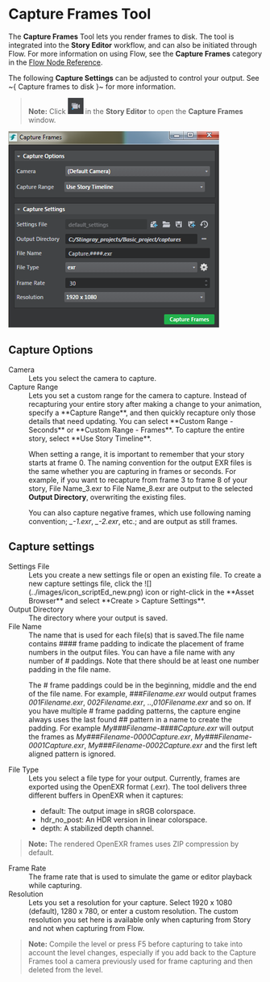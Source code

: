 # Capture Frames Tool

The **Capture Frames** Tool lets you render frames to disk. The tool is integrated into the **Story Editor** workflow, and can also be initiated through Flow. For more information on using Flow, see the **Capture Frames** category in the [Flow Node Reference](../../flow_ref/index.html).

The following **Capture Settings** can be adjusted to control your output. See ~{ Capture frames to disk }~ for more information.

> **Note:** Click ![](../images/icon_capture_frame.png) in the **Story Editor** to open the **Capture Frames** window.

![](../images/capture_settings.png)

<dl>

## Capture Options
<dl>

<dt>Camera</dt>
<dd>Lets you select the camera to capture. </dd>

<dt>Capture Range</dt>
<dd>Lets you set a custom range for the camera to capture. Instead of recapturing your entire story after making a change to your animation, specify a **Capture Range**, and then quickly recapture only those details that need updating. You can select **Custom Range - Seconds** or **Custom Range - Frames**. To capture the entire story, select **Use Story Timeline**.

When setting a range, it is important to remember that your story starts at frame 0. The naming convention for the output EXR files is the same whether you are capturing in frames or seconds. For example, if you want to recapture from frame 3 to frame 8 of your story, File Name_3.exr to File Name_8.exr are output to the selected **Output Directory**, overwriting the existing files.

You can also capture negative frames, which use following naming convention; *<File Name>_-1.exr*, *<File Name>_-2.exr*, etc.; and are output as still frames.
</dd>

</dl>

## Capture settings
<dl>

<dt>Settings File</dt>
<dd>Lets you create a new settings file or open an existing file. To create a new capture settings file, click the ![](../images/icon_scriptEd_new.png) icon or right-click in the **Asset Browser** and select **Create > Capture Settings**.</dd>

<dt>Output Directory</dt>
<dd>The directory where your output is saved.</dd>

<dt>File Name</dt>
<dd>The name that is used for each file(s) that is saved.The file name contains #### frame padding to indicate the placement of frame numbers in the output files. You can have a file name with any number of # paddings. Note that there should be at least one number padding in the file name.


The # frame paddings could be in the beginning, middle and the end of the file name. For example, *###Filename.exr* would output frames *001Filename.exr*, *002Filename.exr*, ..,*010Filename.exr* and so on. If you have multiple # frame padding patterns, the capture engine always uses the last found ## pattern in a name to create the padding. For example *My###Filename-####Capture.exr* will output the frames as *My###Filename-0000Capture.exr*, *My###Filename-0001Capture.exr*, *My###Filename-0002Capture.exr* and the first left aligned pattern is ignored.
</dd>

<dt>File Type</dt>
<dd>Lets you select a file type for your output. Currently, frames are exported using the OpenEXR format (.exr). The tool delivers three different buffers in OpenEXR when it captures:

-   default: The output image in sRGB colorspace.
-   hdr_no_post: An HDR version in linear colorspace.
-   depth: A stabilized depth channel.</dd>

> **Note:** The rendered OpenEXR frames uses ZIP compression by default.

<dt>Frame Rate</dt>
<dd>The frame rate that is used to simulate the game or editor playback while capturing.</dd>

<dt>Resolution</dt>
<dd>Lets you set a resolution for your capture. Select 1920 x 1080 (default), 1280 x 780, or enter a custom resolution. The custom resolution you set here is available only when capturing from Story and not when capturing from Flow.</dd>

>**Note:** Compile the level or press F5 before capturing to take into account the level changes, especially if you add back to the Capture Frames tool a camera previously used for frame capturing and then deleted from the level.
